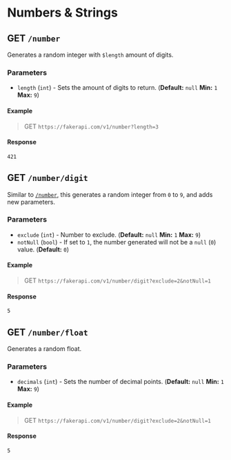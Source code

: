 # Numbers & Strings

## GET `/number`

Generates a random integer with `$length` amount of digits.

### Parameters

-   `length` (`int`) - Sets the amount of digits to return. (**Default:** `null` **Min:** `1` **Max:** `9`)

#### Example

> GET `https://fakerapi.com/v1/number?length=3`

#### Response

```int
421
```

## GET `/number/digit`

Similar to [`/number`](#get-number), this generates a random integer from `0` to `9`, and adds new parameters.

### Parameters

-   `exclude` (`int`) - Number to exclude. (**Default:** `null` **Min:** `1` **Max:** `9`)
-   `notNull` (`bool`) - If set to `1`, the number generated will not be a `null` (`0`) value. (**Default:** `0`)

#### Example

> GET `https://fakerapi.com/v1/number/digit?exclude=2&notNull=1`

#### Response

```int
5
```

## GET `/number/float`

Generates a random float.

### Parameters

-   `decimals` (`int`) - Sets the number of decimal points. (**Default:** `null` **Min:** `1` **Max:** `9`)

#### Example

> GET `https://fakerapi.com/v1/number/digit?exclude=2&notNull=1`

#### Response

```int
5
```
